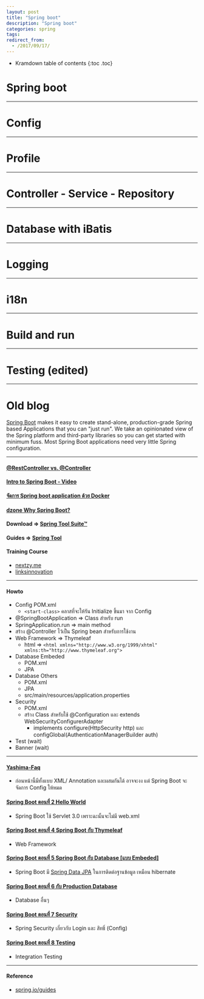 ```yaml
---
layout: post
title: "Spring boot"
description: "Spring boot"
categories: spring
tags:
redirect_from:
  - /2017/09/17/
---
```


* Kramdown table of contents
{:toc .toc}


# Spring boot

---

# Config

---

# Profile

---

# Controller - Service - Repository

---

# Database with iBatis

---

# Logging

---

# i18n

---

# Build and run

---

# Testing (edited)

---

# Old blog

[Spring Boot](http://projects.spring.io/spring-boot/) makes it easy to create stand-alone, production-grade Spring based Applications that you can "just run". We take an opinionated view of the Spring platform and third-party libraries so you can get started with minimum fuss. Most Spring Boot applications need very little Spring configuration.

---

#### [@RestController vs. @Controller](https://dzone.com/articles/spring-framework-restcontroller-vs-controller)

#### [Intro to Spring Boot - Video](https://dzone.com/articles/springone-platform-2016-replay)

#### [จัดการ Spring boot application ด้วย Docker](http://www.somkiat.cc/docker-with-spring-boot/)

#### [dzone Why Spring Boot?](https://dzone.com/articles/why-springboot)

#### Download => [Spring Tool Suite™](http://spring.io/tools/sts)

#### Guides => [Spring Tool](http://spring.io/guides)

#### Training Course
  - [nextzy.me](http://nextzy.me/javaee-with-spring-framework/)
  - [linksinnovation](http://www.linksinnovation.com/user-training-spring-boot-application/)

---

#### Howto

  - Config POM.xml
    - `<start-class>`  คลาสที่จะให้รัน Initialize ขึ้นมา จาก Config
  - @SpringBootApplication => Class สำหรับ run
  - SpringApplication.run => main method
  - สร้าง @Controller ไว้เป็น Spring bean สำหรับการใช้งาน
  - Web Framework => Thymeleaf
    - html => `<html xmlns="http://www.w3.org/1999/xhtml" xmlns:th="http://www.thymeleaf.org">`
  - Database Embeded
    - POM.xml
    - JPA
  - Database Others
    - POM.xml
    - JPA
    - src/main/resources/application.properties
  - Security
    - POM.xml
    - สร้าง Class สำหรับใช้ @Configuration และ extends WebSecurityConfigurerAdapter
      - implements configure(HttpSecurity http) และ configGlobal(AuthenticationManagerBuilder auth)
  - Test (wait)
  - Banner (wait)

---  


#### [Yashima-Faq](http://yashima.blogspot.com/2015/06/spring-boot-1-spring-boot.html)
  - ก่อนหน้านี้มีทั้งแบบ XML/ Annotation และผสมกันได้ อาจจะงง แต่ Spring Boot จะจัดการ Config ให้หมด


#### [Spring Boot ตอนที่ 2 Hello World](http://yashima.blogspot.com/2015/06/spring-boot-2-hello-world.html)
  - Spring Boot ใช้ Servlet 3.0 เพราะฉะนั้นจะไม่มี web.xml


#### [Spring Boot ตอนที่ 4 Spring Boot กับ Thymeleaf](http://yashima.blogspot.com/2015/06/spring-boot-4-spring-boot-thymeleaf.html)
  - Web Framework

#### [Spring Boot ตอนที่ 5 Spring Boot กับ Database [แบบ Embeded]](http://yashima.blogspot.com/2015/06/spring-boot-5-spring-boot-database.html)
  - Spring Boot มี [Spring Data JPA](http://projects.spring.io/spring-data-jpa/) ในการติดต่อฐานข้อมูล เหมือน hibernate

#### [Spring Boot ตอนที่ 6 กับ Production Database](http://yashima.blogspot.com/2015/06/spring-boot-6-production-database.html)
  - Database อื่นๆ

#### [Spring Boot ตอนที่ 7 Security](http://yashima.blogspot.com/2015/06/spring-boot-7-security.html)
  - Spring Security เกี่ยวกับ Login และ สิทธิ์ (Config)

#### [Spring Boot ตอนที่ 8 Testing](http://yashima.blogspot.com/2015/06/spring-boot-7-testing.html)
  - Integration Testing


---
#### Reference

  - [spring.io/guides](http://spring.io/guides)